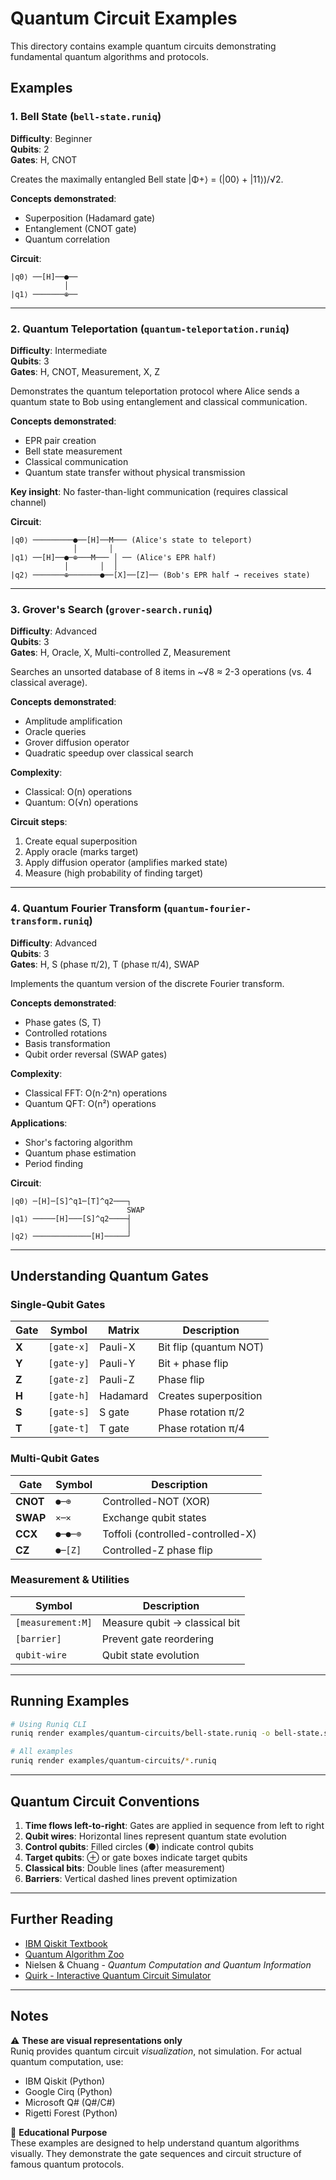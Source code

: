 # Quantum Circuit Examples

This directory contains example quantum circuits demonstrating fundamental quantum algorithms and protocols.

## Examples

### 1. Bell State (`bell-state.runiq`)

**Difficulty**: Beginner  
**Qubits**: 2  
**Gates**: H, CNOT

Creates the maximally entangled Bell state |Φ+⟩ = (|00⟩ + |11⟩)/√2.

**Concepts demonstrated**:

- Superposition (Hadamard gate)
- Entanglement (CNOT gate)
- Quantum correlation

**Circuit**:

```
|q0⟩ ──[H]──●──
            │
|q1⟩ ───────⊕──
```

---

### 2. Quantum Teleportation (`quantum-teleportation.runiq`)

**Difficulty**: Intermediate  
**Qubits**: 3  
**Gates**: H, CNOT, Measurement, X, Z

Demonstrates the quantum teleportation protocol where Alice sends a quantum state to Bob using entanglement and classical communication.

**Concepts demonstrated**:

- EPR pair creation
- Bell state measurement
- Classical communication
- Quantum state transfer without physical transmission

**Key insight**: No faster-than-light communication (requires classical channel)

**Circuit**:

```
|q0⟩ ─────────●──[H]──M─── (Alice's state to teleport)
              │       │
|q1⟩ ──[H]──●─⊕───M─── │ ── (Alice's EPR half)
            │       │  │
|q2⟩ ───────⊕───────●──[X]──[Z]── (Bob's EPR half → receives state)
```

---

### 3. Grover's Search (`grover-search.runiq`)

**Difficulty**: Advanced  
**Qubits**: 3  
**Gates**: H, Oracle, X, Multi-controlled Z, Measurement

Searches an unsorted database of 8 items in ~√8 ≈ 2-3 operations (vs. 4 classical average).

**Concepts demonstrated**:

- Amplitude amplification
- Oracle queries
- Grover diffusion operator
- Quadratic speedup over classical search

**Complexity**:

- Classical: O(n) operations
- Quantum: O(√n) operations

**Circuit steps**:

1. Create equal superposition
2. Apply oracle (marks target)
3. Apply diffusion operator (amplifies marked state)
4. Measure (high probability of finding target)

---

### 4. Quantum Fourier Transform (`quantum-fourier-transform.runiq`)

**Difficulty**: Advanced  
**Qubits**: 3  
**Gates**: H, S (phase π/2), T (phase π/4), SWAP

Implements the quantum version of the discrete Fourier transform.

**Concepts demonstrated**:

- Phase gates (S, T)
- Controlled rotations
- Basis transformation
- Qubit order reversal (SWAP gates)

**Complexity**:

- Classical FFT: O(n·2^n) operations
- Quantum QFT: O(n²) operations

**Applications**:

- Shor's factoring algorithm
- Quantum phase estimation
- Period finding

**Circuit**:

```
|q0⟩ ─[H]─[S]^q1─[T]^q2───┐
                          SWAP
|q1⟩ ─────[H]───[S]^q2────┤
                          │
|q2⟩ ─────────────[H]─────┘
```

---

## Understanding Quantum Gates

### Single-Qubit Gates

| Gate  | Symbol     | Matrix   | Description            |
| ----- | ---------- | -------- | ---------------------- |
| **X** | `[gate-x]` | Pauli-X  | Bit flip (quantum NOT) |
| **Y** | `[gate-y]` | Pauli-Y  | Bit + phase flip       |
| **Z** | `[gate-z]` | Pauli-Z  | Phase flip             |
| **H** | `[gate-h]` | Hadamard | Creates superposition  |
| **S** | `[gate-s]` | S gate   | Phase rotation π/2     |
| **T** | `[gate-t]` | T gate   | Phase rotation π/4     |

### Multi-Qubit Gates

| Gate     | Symbol  | Description                       |
| -------- | ------- | --------------------------------- |
| **CNOT** | `●─⊕`   | Controlled-NOT (XOR)              |
| **SWAP** | `✕─✕`   | Exchange qubit states             |
| **CCX**  | `●─●─⊕` | Toffoli (controlled-controlled-X) |
| **CZ**   | `●─[Z]` | Controlled-Z phase flip           |

### Measurement & Utilities

| Symbol            | Description                   |
| ----------------- | ----------------------------- |
| `[measurement:M]` | Measure qubit → classical bit |
| `[barrier]`       | Prevent gate reordering       |
| `qubit-wire`      | Qubit state evolution         |

---

## Running Examples

```bash
# Using Runiq CLI
runiq render examples/quantum-circuits/bell-state.runiq -o bell-state.svg

# All examples
runiq render examples/quantum-circuits/*.runiq
```

---

## Quantum Circuit Conventions

1. **Time flows left-to-right**: Gates are applied in sequence from left to right
2. **Qubit wires**: Horizontal lines represent quantum state evolution
3. **Control qubits**: Filled circles (●) indicate control qubits
4. **Target qubits**: ⊕ or gate boxes indicate target qubits
5. **Classical bits**: Double lines (after measurement)
6. **Barriers**: Vertical dashed lines prevent optimization

---

## Further Reading

- [IBM Qiskit Textbook](https://learn.qiskit.org/)
- [Quantum Algorithm Zoo](https://quantumalgorithmzoo.org/)
- Nielsen & Chuang - _Quantum Computation and Quantum Information_
- [Quirk - Interactive Quantum Circuit Simulator](https://algassert.com/quirk)

---

## Notes

⚠️ **These are visual representations only**  
Runiq provides quantum circuit _visualization_, not simulation. For actual quantum computation, use:

- IBM Qiskit (Python)
- Google Cirq (Python)
- Microsoft Q# (Q#/C#)
- Rigetti Forest (Python)

📝 **Educational Purpose**  
These examples are designed to help understand quantum algorithms visually. They demonstrate the gate sequences and circuit structure of famous quantum protocols.
